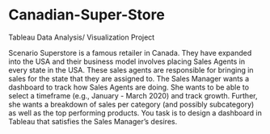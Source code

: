 # Canadian-Super-Store
Tableau Data Analysis/ Visualization Project

Scenario
Superstore is a famous retailer in Canada. They have expanded into the USA and their business model involves placing Sales Agents in every state in the USA. These sales agents are responsible for bringing in sales for the state that they are assigned to.
The Sales Manager wants a dashboard to track how Sales Agents are doing. She wants to be able to select a timeframe (e.g., January - March 2020) and track growth. Further, she wants a breakdown of sales per category (and possibly subcategory) as well as the top performing products.
You task is to design a dashboard in Tableau that satisfies the Sales Manager’s desires. 

